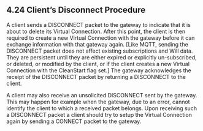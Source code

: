 <!-- transformation-note: left upstream numbering of headings for verification -->
## 4.24 Client’s Disconnect Procedure

A client sends a DISCONNECT packet to the gateway to indicate that it is about to delete its Virtual Connection.
After this point, the client is then required to create a new Virtual Connection with the gateway before it can exchange information with that gateway again.
\[Like MQTT, sending the DISCONNECT packet does not affect existing subscriptions and Will data.
They are persistent until they are either expired or explicitly un-subscribed, or deleted, or modified by the client,
or if the client creates a new Virtual Connection with the CleanStart flag set.]
The gateway acknowledges the receipt of the DISCONNECT packet by returning a DISCONNECT to the client.

A client may also receive an unsolicited DISCONNECT sent by the gateway.
This may happen for example when the gateway, due to an error, cannot identify the client to which a received packet belongs.
Upon receiving such a DISCONNECT packet a client should try to setup the Virtual Connection again by sending a CONNECT packet to the gateway.
